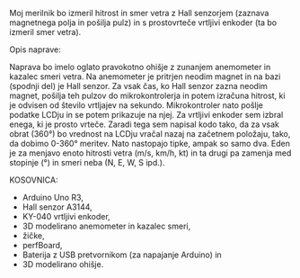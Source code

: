 Moj merilnik bo izmeril hitrost in smer vetra z Hall senzorjem (zaznava magnetnega polja in pošilja pulz) in s prostovrteče vrtljivi enkoder (ta bo izmeril smer vetra).

Opis naprave:

Naprava bo imelo oglato pravokotno ohišje z zunanjem anemometer in kazalec smeri vetra. Na anemometer je pritrjen neodim magnet in na bazi (spodnji del) je Hall senzor.
Za vsak čas, ko Hall senzor zazna neodim magnet, pošilja teh pulzov do mikrokontrolerja in potem izračuna hitrost, ki je odvisen od število vrtljajev na sekundo.
Mikrokontroler nato pošlje podatke LCDju in se potem prikazuje na njej. Za vrtljivi enkoder sem izbral enega, ki je prosto vrteče. Zaradi tega sem napisal kodo tako,
da za vsak obrat (360°) bo vrednost na LCDju vračal nazaj na začetnem položaju, tako, da dobimo 0-360° meritev. Nato nastopajo tipke, ampak so samo dva. Eden je za
menjavo enoto hitrosti vetra (m/s, km/h, kt) in ta drugi pa zamenja med stopinje (°) in smeri neba (N, E, W, S ipd.).

KOSOVNICA:
- Arduino Uno R3,
- Hall senzor A3144,
- KY-040 vrtljivi enkoder,
- 3D modelirano anemometer in kazalec smeri,
- žičke,
- perfBoard,
- Baterija z USB pretvornikom (za napajanje Arduino) in
- 3D modelirano ohišje.
